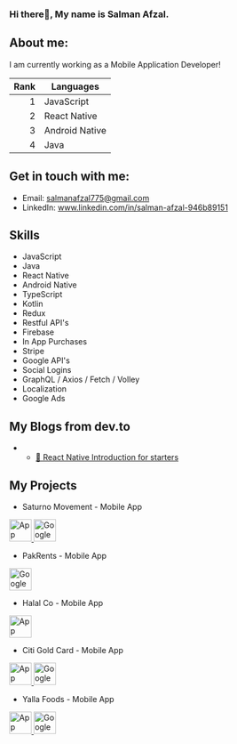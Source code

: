 ### Hi there👋, My name is Salman Afzal.

## About me:

I am currently working as a Mobile Application Developer!

| Rank | Languages     |
|-----:|---------------|
|     1| JavaScript    |
|     2| React Native  |
|     3| Android Native|
|     4| Java          |

## Get in touch with me:
* Email: salmanafzal775@gmail.com
* LinkedIn: www.linkedin.com/in/salman-afzal-946b89151

## Skills
* JavaScript
* Java
* React Native
* Android Native
* TypeScript
* Kotlin
* Redux
* Restful API's
* Firebase
* In App Purchases
* Stripe
* Google API's
* Social Logins
* GraphQL / Axios / Fetch / Volley
* Localization
* Google Ads

## My Blogs from dev.to

+ - [🚀 React Native Introduction for starters](https://dev.to/salmanafzal775/react-native-introduction-for-starters-pe8)

## My Projects

- Saturno Movement - Mobile App 
<a href="https://apps.apple.com/us/app/saturno-movement/id1633860752" target="_blank">
  <img src="https://itunes.apple.com/assets/shared/badges/en-us/appstore-lrg.svg" alt="App Store" height="40">
</a>

<!-- Play Store Badge -->
<a href="https://play.google.com/store/apps/details?id=com.saturnomovement.sm" target="_blank">
  <img src="https://play.google.com/intl/en_us/badges/static/images/badges/en_badge_web_generic.png" alt="Google Play Store" height="40">
</a>

- PakRents - Mobile App 
<!-- Play Store Badge -->
<a href="https://play.google.com/store/apps/details?id=com.pakrents.propertyRental" target="_blank">
  <img src="https://play.google.com/intl/en_us/badges/static/images/badges/en_badge_web_generic.png" alt="Google Play Store" height="40">
</a>

- Halal Co - Mobile App 
<a href="https://apps.apple.com/ke/app/halal-co/id6443623625" target="_blank">
  <img src="https://itunes.apple.com/assets/shared/badges/en-us/appstore-lrg.svg" alt="App Store" height="40">
</a>


- Citi Gold Card - Mobile App 
<a href="https://apps.apple.com/pk/app/citi-gold-card/id1569380159" target="_blank">
  <img src="https://itunes.apple.com/assets/shared/badges/en-us/appstore-lrg.svg" alt="App Store" height="40">
</a>

<!-- Play Store Badge -->
<a href="https://play.google.com/store/apps/details?id=com.app.citihousing" target="_blank">
  <img src="https://play.google.com/intl/en_us/badges/static/images/badges/en_badge_web_generic.png" alt="Google Play Store" height="40">
</a>

- Yalla Foods - Mobile App 
<a href="https://apps.apple.com/pk/app/yalla-foods/id1578264471" target="_blank">
  <img src="https://itunes.apple.com/assets/shared/badges/en-us/appstore-lrg.svg" alt="App Store" height="40">
</a>

<!-- Play Store Badge -->
<a href="https://play.google.com/store/apps/details?id=com.yallafood.app" target="_blank">
  <img src="https://play.google.com/intl/en_us/badges/static/images/badges/en_badge_web_generic.png" alt="Google Play Store" height="40">
</a>



